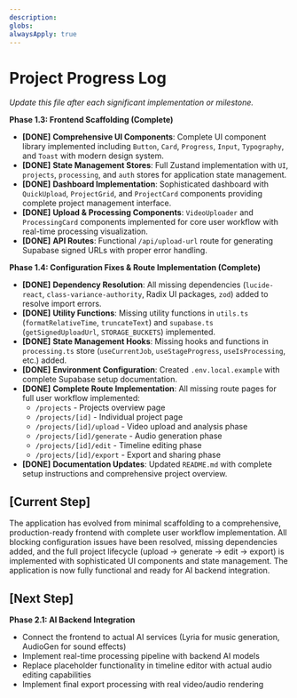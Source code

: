 ```yaml
---
description: 
globs: 
alwaysApply: true
---
```

# Project Progress Log

*Update this file after each significant implementation or milestone.*

**Phase 1.3: Frontend Scaffolding (Complete)**

*   **[DONE]** **Comprehensive UI Components**: Complete UI component library implemented including `Button`, `Card`, `Progress`, `Input`, `Typography`, and `Toast` with modern design system.
*   **[DONE]** **State Management Stores**: Full Zustand implementation with `UI`, `projects`, `processing`, and `auth` stores for application state management.
*   **[DONE]** **Dashboard Implementation**: Sophisticated dashboard with `QuickUpload`, `ProjectGrid`, and `ProjectCard` components providing complete project management interface.
*   **[DONE]** **Upload & Processing Components**: `VideoUploader` and `ProcessingCard` components implemented for core user workflow with real-time processing visualization.
*   **[DONE]** **API Routes**: Functional `/api/upload-url` route for generating Supabase signed URLs with proper error handling.

**Phase 1.4: Configuration Fixes & Route Implementation (Complete)**

*   **[DONE]** **Dependency Resolution**: All missing dependencies (`lucide-react`, `class-variance-authority`, Radix UI packages, `zod`) added to resolve import errors.
*   **[DONE]** **Utility Functions**: Missing utility functions in `utils.ts` (`formatRelativeTime`, `truncateText`) and `supabase.ts` (`getSignedUploadUrl`, `STORAGE_BUCKETS`) implemented.
*   **[DONE]** **State Management Hooks**: Missing hooks and functions in `processing.ts` store (`useCurrentJob`, `useStageProgress`, `useIsProcessing`, etc.) added.
*   **[DONE]** **Environment Configuration**: Created `.env.local.example` with complete Supabase setup documentation.
*   **[DONE]** **Complete Route Implementation**: All missing route pages for full user workflow implemented:
    - `/projects` - Projects overview page
    - `/projects/[id]` - Individual project page
    - `/projects/[id]/upload` - Video upload and analysis phase
    - `/projects/[id]/generate` - Audio generation phase
    - `/projects/[id]/edit` - Timeline editing phase
    - `/projects/[id]/export` - Export and sharing phase
*   **[DONE]** **Documentation Updates**: Updated `README.md` with complete setup instructions and comprehensive project overview.

## [Current Step]
The application has evolved from minimal scaffolding to a comprehensive, production-ready frontend with complete user workflow implementation. All blocking configuration issues have been resolved, missing dependencies added, and the full project lifecycle (upload → generate → edit → export) is implemented with sophisticated UI components and state management. The application is now fully functional and ready for AI backend integration.

## [Next Step]
**Phase 2.1: AI Backend Integration**
- Connect the frontend to actual AI services (Lyria for music generation, AudioGen for sound effects)
- Implement real-time processing pipeline with backend AI models
- Replace placeholder functionality in timeline editor with actual audio editing capabilities
- Implement final export processing with real video/audio rendering





